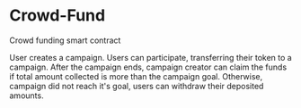 # Crowd-Fund
Crowd funding smart contract

User creates a campaign.
Users can participate, transferring their token to a campaign.
After the campaign ends, campaign creator can claim the funds if total amount collected is more than the campaign goal.
Otherwise, campaign did not reach it's goal, users can withdraw their deposited amounts.
